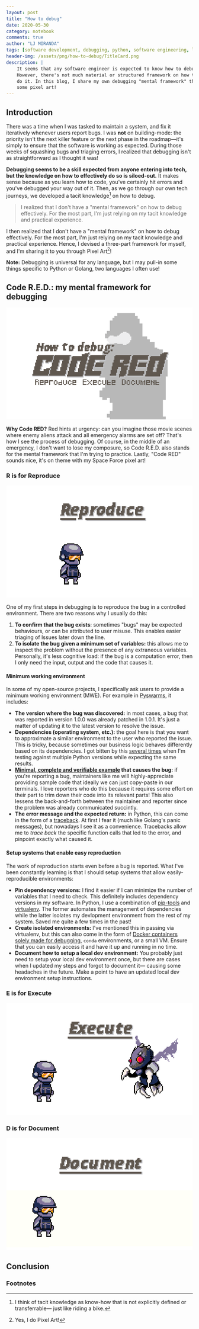 ```yaml
---
layout: post
title: "How to debug"
date: 2020-05-30
category: notebook
comments: true
author: "LJ MIRANDA"
tags: [software development, debugging, python, software engineering, life]
header-img: /assets/png/how-to-debug/TitleCard.png
description: |
    It seems that any software engineer is expected to know how to debug.
    However, there's not much material or structured framework on how to
    do it. In this blog, I share my own debugging "mental framework" through
    some pixel art!
---
```


<!-- Put the PNG header here -->

<!-- Start with a story -->

## Introduction

There was a time when I was tasked to maintain a system, and fix it iteratively
whenever users report bugs. I was **not** on building-mode: the priority
isn't the next killer feature or the next phase in the roadmap&mdash;it's
simply to ensure that the software is working as expected. During those weeks
of squashing bugs and triaging errors, I realized that debugging isn't as
straightforward as I thought it was!

**Debugging seems to be a skill expected from anyone entering into tech, but
the knowledge on how to effectively do so is siloed-out.** It makes sense
because as you learn how to code, you've certainly hit errors and you've
debugged your way out of it. Then, as we go through our own tech journeys, we
developed a tacit knowledge[^1] on how to debug.

> I realized that I don't have a "mental framework" on how to debug
> effectively. For the most part, I'm just relying on my tacit knowledge and
> practical experience.

I then realized that I don't have a "mental framework" on how to debug effectively.
For the most part, I'm just relying on my tacit knowledge and practical
experience. Hence, I devised a three-part framework for myself, and I'm sharing
it to you through Pixel Art[^2]!

**Note:** Debugging is universal for any language, but I may pull-in some
things specific to Python or Golang, two languages I often use!

## Code R.E.D.: my mental framework for debugging

![](/assets/png/how-to-debug/Blog-TitleCard.png)


**Why Code RED?** Red hints at urgency: can you imagine those movie scenes where
enemy aliens attack and all emergency alarms are set off? That's how I see
the process of debugging. Of course, in the middle of an emergency, I don't
want to lose my composure, so Code R.E.D. also stands for the mental framework
that I'm trying to practice. Lastly, "Code RED" sounds nice, it's on theme
with my Space Force pixel art!

### R is for Reproduce

![](/assets/png/how-to-debug/Blog-CodeRED-Reproduce.gif)

One of my first steps in debugging is to reproduce the bug in a controlled
environment. There are two reasons why I usually do this:

1. **To confirm that the bug exists**: sometimes "bugs" may be expected
   behaviours, or can be attributed to user misuse. This enables easier
   triaging of Issues later down the line.
2. **To isolate the bug given a minimum set of variables:** this allows
   me to inspect the problem without the presence of any extraneous variables.
   Personally, it's less cognitive load: if the bug is a computation error,
   then I only need the input, output and the code that causes it. 

#### Minimum working environment

In some of my open-source projects, I specifically ask users to provide a
minimum working environment (MWE). For example in
[Pyswarms](https://github.com/ljvmiranda921/pyswarms), it includes:
- **The version where the bug was discovered:** in most cases, a bug that was
    reported in version 1.0.0 was already patched in 1.0.1. It's just a matter
    of updating it to the latest version to resolve the issue.
- **Dependencies (operating system, etc.):** the goal here is that you want to
    approximate a similar environment to the user who reported the issue. This
    is tricky, because sometimes our business logic behaves differently based
    on its dependencies. I got bitten by this [several
    times](https://github.com/ljvmiranda921/pyswarms/issues/174) when I'm
    testing against multiple Python versions while expecting the same results.
- **[Minimal, complete and verifiable example](https://stackoverflow.com/help/minimal-reproducible-example) that causes the bug:** if you're reporting a bug, maintainers like me will highly-appreciate providing sample code that ideally we can just copy-paste in our terminals. I love reporters who do this because it requires some effort on their part to trim down their code into its relevant parts! This also lessens the back-and-forth between the maintainer and reporter since the problem was already communicated succintly.
- **The error message and the expected return:** in Python, this can come in
    the form of a [traceback](https://realpython.com/python-traceback/). At
    first I fear it (much like Golang's panic messages), but nowadays I see it
    as a convenience. Tracebacks allow me to *trace back* the specific
    function calls that led to the error, and pinpoint exactly what caused it.

#### Setup systems that enable easy reproduction

The work of reproduction starts even before a bug is reported. What I've been
constantly learning is that I should setup systems that allow
easily-reproducible environments: 

* **Pin dependency versions:** I find it easier if I can minimize the number of
    variables that I need to check. This definitely includes dependency
    versions in my software. In Python, I use a combination of [pip-tools](https://github.com/jazzband/pip-tools)
    and [virtualenv](https://github.com/pypa/virtualenv). The former automates
    the management of dependencies while the latter isolates my devlopment
    environment from the rest of my system. Saved me quite a few times in the
    past!
* **Create isolated environments:** I've mentioned this in passing via
    virtualenv, but this can also come in the form of [Docker containers solely
    made for debugging](https://code.visualstudio.com/docs/containers/debug-common), `conda` environments, or a small VM. Ensure that you
    can easily access it and have it up and running in no time.
* **Document how to setup a local dev environment:** You probably just need to
    setup your local dev environment once, but there are cases when I updated
    my steps and forgot to document it&mdash; causing some headaches in the
    future. Make a point to have an updated local dev environment setup
    instructions.


### E is for Execute

![](/assets/png/how-to-debug/Blog-CodeRED-Execute.gif)


### D is for Document


![](/assets/png/how-to-debug/Blog-CodeRED-Document.gif)


## Conclusion


### Footnotes

[^1]: I think of tacit knowledge as know-how that is not explicitly defined or transferrable&mdash; just like riding a bike.
[^2]: Yes, I do Pixel Art! 
